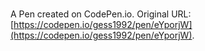 # 

A Pen created on CodePen.io. Original URL: [https://codepen.io/gess1992/pen/eYporjW](https://codepen.io/gess1992/pen/eYporjW).


